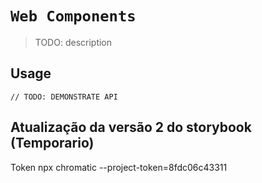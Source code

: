 # `Web Components`

> TODO: description

## Usage

```
// TODO: DEMONSTRATE API
```


## Atualização da versão 2 do storybook (Temporario)
Token
npx chromatic --project-token=8fdc06c43311